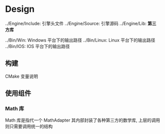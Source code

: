 # Design
../Engine/Include: 引擎头文件
../Engine/Source:  引擎源码
../Engine/Lib:     **第三方库**

../Bin/Win:   Windows 平台下的输出路径
../Bin/Linux: Linux   平台下的输出路径
../Bin/IOS:   IOS     平台下的输出路径
## 构建
CMake 变量说明

## 使用组件
### Math 库
Math 库是指代一个 MathAdapter 其内部封装了各种第三方的数学库, 上层的调用则只需要调用统一的结构

